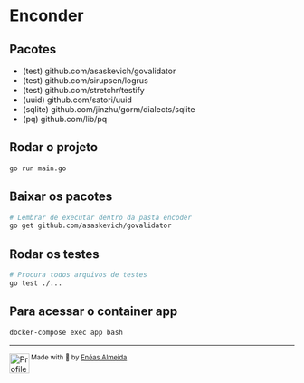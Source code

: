 # Enconder

## Pacotes

-   (test) github.com/asaskevich/govalidator
-   (test) github.com/sirupsen/logrus
-   (test) github.com/stretchr/testify
-   (uuid) github.com/satori/uuid
-   (sqlite) github.com/jinzhu/gorm/dialects/sqlite
-   (pq) github.com/lib/pq

## Rodar o projeto

```bash
go run main.go
```

## Baixar os pacotes

```bash
# Lembrar de executar dentro da pasta encoder
go get github.com/asaskevich/govalidator
```

## Rodar os testes

```bash
# Procura todos arquivos de testes
go test ./...
```

## Para acessar o container app

```bash
docker-compose exec app bash
```

<hr />

<div>
  <img align="left" src="https://imgur.com/k8HFd0F.png" width=35 alt="Profile"/>
  <sub>Made with 💙 by <a href="https://github.com/venzel">Enéas Almeida</a></sub>
</div>
